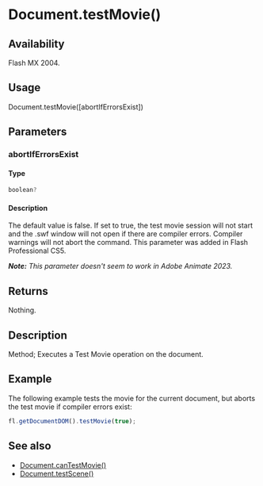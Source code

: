 # Document.testMovie()

## Availability

Flash MX 2004.

## Usage

Document.testMovie([abortIfErrorsExist])

## Parameters

### **abortIfErrorsExist**

#### Type

```typescript
boolean?
```

#### Description

The default value is false. If set to true, the test movie session will not start and the .swf window will not open if there are compiler errors. Compiler warnings will not abort the command. This parameter was added in Flash Professional CS5.

***Note:** This parameter doesn't seem to work in Adobe Animate 2023.*

## Returns

Nothing.

## Description

Method; Executes a Test Movie operation on the document.

## Example

The following example tests the movie for the current document, but aborts the test movie if compiler errors exist:

```javascript
fl.getDocumentDOM().testMovie(true);
```

## See also

- [Document.canTestMovie()](../Document_object/Document27.md)
- [Document.testScene()](../Document_object/Document5979.md)
